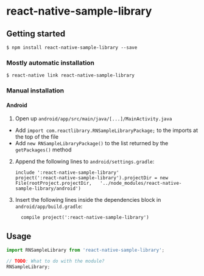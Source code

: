 
# react-native-sample-library

## Getting started

`$ npm install react-native-sample-library --save`

### Mostly automatic installation

`$ react-native link react-native-sample-library`

### Manual installation


#### Android

1. Open up `android/app/src/main/java/[...]/MainActivity.java`
  - Add `import com.reactlibrary.RNSampleLibraryPackage;` to the imports at the top of the file
  - Add `new RNSampleLibraryPackage()` to the list returned by the `getPackages()` method
2. Append the following lines to `android/settings.gradle`:
  	```
  	include ':react-native-sample-library'
  	project(':react-native-sample-library').projectDir = new File(rootProject.projectDir, 	'../node_modules/react-native-sample-library/android')
  	```
3. Insert the following lines inside the dependencies block in `android/app/build.gradle`:
  	```
      compile project(':react-native-sample-library')
  	```


## Usage
```javascript
import RNSampleLibrary from 'react-native-sample-library';

// TODO: What to do with the module?
RNSampleLibrary;
```
  